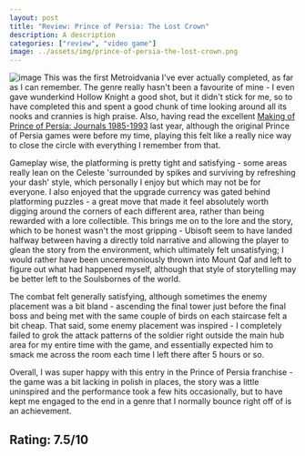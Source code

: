 ```yaml
---
layout: post
title: "Review: Prince of Persia: The Lost Crown"
description: A description
categories: ["review", "video game"]
image: ../assets/img/prince-of-persia-the-lost-crown.png
---
```

![image]({{page.image}})
This was the first Metroidvania I've ever actually completed, as far as I can remember. The genre really hasn't been a favourite of mine - I even gave wunderkind Hollow Knight a good shot, but it didn't stick for me, so to have completed this and spent a good chunk of time looking around all its nooks and crannies is high praise. Also, having read the excellent <a href="https://press.stripe.com/the-making-of-prince-of-persia"> Making of Prince of Persia: Journals 1985-1993</a> last year, although the original Prince of Persia games were before my time, playing this felt like a really nice way to close the circle with everything I remember from that.

Gameplay wise, the platforming is pretty tight and satisfying - some areas really lean on the Celeste 'surrounded by spikes and surviving by refreshing your dash' style, which personally I enjoy but which may not be for everyone. I also enjoyed that the upgrade currency was gated behind platforming puzzles - a great move that made it feel absolutely worth digging around the corners of each different area, rather than being rewarded with a lore collectible. This brings me on to the lore and the story, which to be honest wasn't the most gripping - Ubisoft seem to have landed halfway between having a directly told narrative and allowing the player to glean the story from the environment, which ultimately felt unsatisfying; I would rather have been unceremoniously thrown into Mount Qaf and left to figure out what had happened myself, although that style of storytelling may be better left to the Soulsbornes of the world.

The combat felt generally satisfying, although sometimes the enemy placement was a bit bland - ascending the final tower just before the final boss and being met with the same couple of birds on each staircase felt a bit cheap. That said, some enemy placement was inspired - I completely failed to grok the attack patterns of the soldier right outside the main hub area for my entire time with the game, and essentially expected him to smack me across the room each time I left there after 5 hours or so.

Overall, I was super happy with this entry in the Prince of Persia franchise - the game was a bit lacking in polish in places, the story was a little uninspired and the performance took a few hits occasionally, but to have kept me engaged to the end in a genre that I normally bounce right off of is an achievement.

## Rating: 7.5/10

